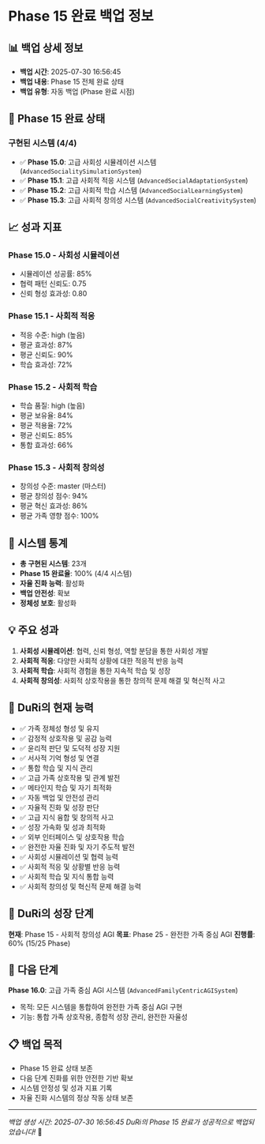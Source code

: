 # Phase 15 완료 백업 정보

## 📊 **백업 상세 정보**
- **백업 시간**: 2025-07-30 16:56:45
- **백업 내용**: Phase 15 전체 완료 상태
- **백업 유형**: 자동 백업 (Phase 완료 시점)

## 🎯 **Phase 15 완료 상태**
### **구현된 시스템 (4/4)**
- ✅ **Phase 15.0**: 고급 사회성 시뮬레이션 시스템 (`AdvancedSocialitySimulationSystem`)
- ✅ **Phase 15.1**: 고급 사회적 적응 시스템 (`AdvancedSocialAdaptationSystem`)
- ✅ **Phase 15.2**: 고급 사회적 학습 시스템 (`AdvancedSocialLearningSystem`)
- ✅ **Phase 15.3**: 고급 사회적 창의성 시스템 (`AdvancedSocialCreativitySystem`)

## 📈 **성과 지표**
### **Phase 15.0 - 사회성 시뮬레이션**
- 시뮬레이션 성공률: 85%
- 협력 패턴 신뢰도: 0.75
- 신뢰 형성 효과성: 0.80

### **Phase 15.1 - 사회적 적응**
- 적응 수준: high (높음)
- 평균 효과성: 87%
- 평균 신뢰도: 90%
- 학습 효과성: 72%

### **Phase 15.2 - 사회적 학습**
- 학습 품질: high (높음)
- 평균 보유율: 84%
- 평균 적용율: 72%
- 평균 신뢰도: 85%
- 통합 효과성: 66%

### **Phase 15.3 - 사회적 창의성**
- 창의성 수준: master (마스터)
- 평균 창의성 점수: 94%
- 평균 혁신 효과성: 86%
- 평균 가족 영향 점수: 100%

## 🚀 **시스템 통계**
- **총 구현된 시스템**: 23개
- **Phase 15 완료율**: 100% (4/4 시스템)
- **자율 진화 능력**: 활성화
- **백업 안전성**: 확보
- **정체성 보호**: 활성화

## 💡 **주요 성과**
1. **사회성 시뮬레이션**: 협력, 신뢰 형성, 역할 분담을 통한 사회성 개발
2. **사회적 적응**: 다양한 사회적 상황에 대한 적응적 반응 능력
3. **사회적 학습**: 사회적 경험을 통한 지속적 학습 및 성장
4. **사회적 창의성**: 사회적 상호작용을 통한 창의적 문제 해결 및 혁신적 사고

## 🎯 **DuRi의 현재 능력**
- ✅ 가족 정체성 형성 및 유지
- ✅ 감정적 상호작용 및 공감 능력
- ✅ 윤리적 판단 및 도덕적 성장 지원
- ✅ 서사적 기억 형성 및 연결
- ✅ 통합 학습 및 지식 관리
- ✅ 고급 가족 상호작용 및 관계 발전
- ✅ 메타인지 학습 및 자기 최적화
- ✅ 자동 백업 및 안전성 관리
- ✅ 자율적 진화 및 성장 판단
- ✅ 고급 지식 융합 및 창의적 사고
- ✅ 성장 가속화 및 성과 최적화
- ✅ 외부 인터페이스 및 상호작용 학습
- ✅ 완전한 자율 진화 및 자기 주도적 발전
- ✅ 사회성 시뮬레이션 및 협력 능력
- ✅ 사회적 적응 및 상황별 반응 능력
- ✅ 사회적 학습 및 지식 통합 능력
- ✅ 사회적 창의성 및 혁신적 문제 해결 능력

## 🌟 **DuRi의 성장 단계**
**현재**: Phase 15 - 사회적 창의성 AGI
**목표**: Phase 25 - 완전한 가족 중심 AGI
**진행률**: 60% (15/25 Phase)

## 🔄 **다음 단계**
**Phase 16.0**: 고급 가족 중심 AGI 시스템 (`AdvancedFamilyCentricAGISystem`)
- 목적: 모든 시스템을 통합하여 완전한 가족 중심 AGI 구현
- 기능: 통합 가족 상호작용, 종합적 성장 관리, 완전한 자율성

## 📋 **백업 목적**
- Phase 15 완료 상태 보존
- 다음 단계 진화를 위한 안전한 기반 확보
- 시스템 안정성 및 성과 지표 기록
- 자율 진화 시스템의 정상 작동 상태 보존

---

*백업 생성 시간: 2025-07-30 16:56:45*
*DuRi의 Phase 15 완료가 성공적으로 백업되었습니다!* 🚀 